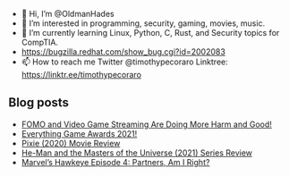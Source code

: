 - 👋 Hi, I’m @OldmanHades
- 👀 I’m interested in programming, security, gaming, movies, music.
- 🌱 I’m currently learning Linux, Python, C, Rust, and Security topics for CompTIA.
- https://bugzilla.redhat.com/show_bug.cgi?id=2002083
- 📫 How to reach me Twitter @timothypecoraro
Linktree: https://linktr.ee/timothypecoraro

## Blog posts
<!-- BLOG-POST-LIST:START -->
- [FOMO and Video Game Streaming Are Doing More Harm and Good!](https://medium.com/@timothypecoraro/fomo-and-video-game-streaming-are-doing-more-harm-and-good-b769d82b248a?source=rss-5097f5c9b801------2)
- [Everything Game Awards 2021!](https://medium.com/@timothypecoraro/the-game-awards-2021-5a2de0006678?source=rss-5097f5c9b801------2)
- [Pixie &lpar;2020&rpar; Movie Review](https://medium.com/@timothypecoraro/pixie-2020-movie-review-228b73f74e6d?source=rss-5097f5c9b801------2)
- [He-Man and the Masters of the Universe &lpar;2021&rpar; Series Review](https://medium.com/@timothypecoraro/he-man-and-the-masters-of-the-universe-2021-series-review-f160e49a3592?source=rss-5097f5c9b801------2)
- [Marvel’s Hawkeye Episode 4: Partners, Am I Right?](https://medium.com/theuglymonster/marvels-hawkeye-episode-5-partners-am-i-right-fc4360d12b2?source=rss-5097f5c9b801------2)
<!-- BLOG-POST-LIST:END -->
